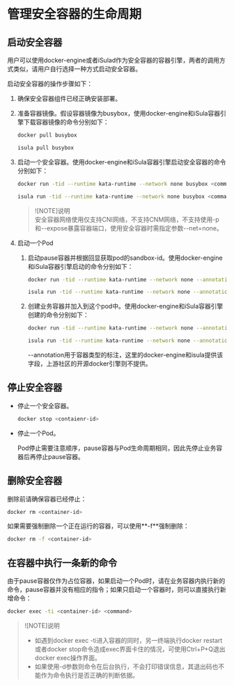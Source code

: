 # 管理安全容器的生命周期

## 启动安全容器

用户可以使用docker-engine或者iSulad作为安全容器的容器引擎，两者的调用方式类似，请用户自行选择一种方式启动安全容器。

启动安全容器的操作步骤如下：

1. 确保安全容器组件已经正确安装部署。
2. 准备容器镜像。假设容器镜像为busybox，使用docker-engine和iSula容器引擎下载容器镜像的命令分别如下：

    ```sh
    docker pull busybox
    ```

    ```sh
    isula pull busybox
    ```

3. 启动一个安全容器。使用docker-engine和iSula容器引擎启动安全容器的命令分别如下：

    ```sh
    docker run -tid --runtime kata-runtime --network none busybox <command>
    ```

    ```sh
    isula run -tid --runtime kata-runtime --network none busybox <command>
    ```

    >![NOTE]说明   
    >安全容器网络使用仅支持CNI网络，不支持CNM网络，不支持使用-p和--expose暴露容器端口，使用安全容器时需指定参数--net=none。  

4. 启动一个Pod
    1. 启动pause容器并根据回显获取pod的sandbox-id。使用docker-engine和iSula容器引擎启动的命令分别如下：

        ```sh
        docker run -tid --runtime kata-runtime --network none --annotation io.kubernetes.docker.type=podsandbox <pause-image> <command>
        ```

        ```sh
        isula run -tid --runtime kata-runtime --network none --annotation io.kubernetes.cri.container-type=sandbox <pause-image> <command>
        ```

    2. 创建业务容器并加入到这个pod中。使用docker-engine和iSula容器引擎创建的命令分别如下：

        ```sh
        docker run -tid --runtime kata-runtime --network none --annotation io.kubernetes.docker.type=container --annotation io.kubernetes.sandbox.id=<sandbox-id> busybox <command>
        ```

        ```sh
        isula run -tid --runtime kata-runtime --network none --annotation io.kubernetes.cri.container-type=container --annotation io.kubernetes.cri.sandbox-id=<sandbox-id> busybox <command>
        ```

        --annotation用于容器类型的标注，这里的docker-engine和isula提供该字段，上游社区的开源docker引擎则不提供。

## 停止安全容器

- 停止一个安全容器。

    ```sh
    docker stop <contaienr-id>
    ```

- 停止一个Pod。

    Pod停止需要注意顺序，pause容器与Pod生命周期相同，因此先停止业务容器后再停止pause容器。

## 删除安全容器

删除前请确保容器已经停止：

```sh
docker rm <container-id>
```

如果需要强制删除一个正在运行的容器，可以使用**-f**强制删除：

```sh
docker rm -f <container-id>
```

## 在容器中执行一条新的命令

由于pause容器仅作为占位容器，如果启动一个Pod时，请在业务容器内执行新的命令，pause容器并没有相应的指令；如果只启动一个容器时，则可以直接执行新增命令：

```sh
docker exec -ti <container-id> <command>
```

>![NOTE]说明   
>
> - 如遇到docker exec -ti进入容器的同时，另一终端执行docker restart或者docker stop命令造成exec界面卡住的情况，可使用Ctrl+P+Q退出docker exec操作界面。  
> - 如果使用-d参数则命令在后台执行，不会打印错误信息，其退出码也不能作为命令执行是否正确的判断依据。  
